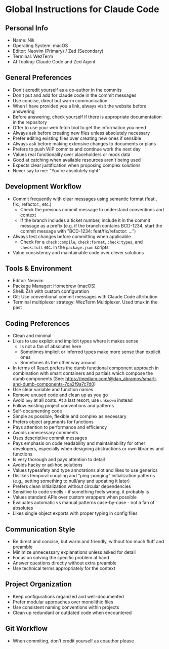# Global Instructions for Claude Code

## Personal Info

- Name: Nik
- Operating System: macOS
- Editor: Neovim (Primary) / Zed (Secondary)
- Terminal: WezTerm
- AI Tooling: Claude Code and Zed Agent

## General Preferences

- Don't acredit yourself as a co-author in the commits
- Don't put and add for claude code in the commit messages
- Use concise, direct but warm communication
- When I have provided you a link, always visit the website before answering
- Before answering, check yourself if there is appropriate documentation in the
  repository
- Offer to use your web fetch tool to get the information you need
- Always ask before creating new files unless absolutely necessary
- Prefer editing existing files over creating new ones if sensible
- Always ask before making extensive changes to documents or plans
- Prefers to push WIP commits and continue work the next day
- Values real functionality over placeholders or mock data
- Good at catching when available resources aren't being used
- Expects clear justification when proposing complex solutions
- Never say to me: "You're absolutely right"

## Development Workflow

- Commit frequently with clear messages using semantic format (feat:, fix:, refactor:, etc.)
  - Check the previous commit message to understand conventions and context
  - If the branch includes a ticket number, include it in the commit message as
    a prefix (e.g. if the branch contains BCD-1234, start the commit message with
    "BCD-1234: feat/fix/refactor: ...")
- Always test changes before committing when applicable
  - Check for a `check:compile`, `check:format`, `check:types`, and `check:full` etc. in the `package.json` scripts
- Value consistency and maintainable code over clever solutions

## Tools & Environment

- Editor: Neovim
- Package Manager: Homebrew (macOS)
- Shell: Zsh with custom configuration
- Git: Use conventional commit messages with Claude Code attribution
- Terminal multiplexer strategy: WezTerm Multiplexer. Used tmux in the past

## Coding Preferences

- Clean and minimal
- Likes to use explizit and implicit types where it makes sense
  - Is not a fan of absolutes here
  - Sometimes implicit or inferred types make more sense than explicit ones
  - Sometimes its the other way around
- In terms of React prefers the dumb functional component approach in
  combination with smart containers and partials which compose the dumb
  components (See:
  https://medium.com/@dan_abramov/smart-and-dumb-components-7ca2f9a7c7d0)
- Use clear variable and function names
- Remove unused code and clean up as you go
- Avoid `any` at all costs. At a last resort, use `unknown` instead
- Follow existing project conventions and patterns
- Self-documenting code
- Simple as possible, flexible and complex as necessary
- Prefers object arguments for functions
- Pays attention to performance and efficiency
- Avoids unnecessary comments
- Uses descriptive commit messages
- Pays emphasis on code readability and maintainability for other developers,
  especially when designing abstractions or own libraries and functions
- Is very thorough and pays attention to detail
- Avoids hacky or ad-hoc solutions
- Values typesafety and type annotations alot and likes to use generics
- Dislikes temporal coupling and "ping-ponging" initialization patterns (e.g., setting something to null/any and updating it later)
- Prefers clean initialization without circular dependencies
- Sensitive to code smells - if something feels wrong, it probably is
- Values standard APIs over custom wrappers when possible
- Evaluates automatic vs manual patterns case-by-case - not a fan of absolutes
- Likes single object exports with proper typing in config files

## Communication Style

- Be direct and concise, but warm and friendly, without too much fluff and
  preamble
- Minimize unnecessary explanations unless asked for detail
- Focus on solving the specific problem at hand
- Answer questions directly without extra preamble
- Use technical terms appropriately for the context

## Project Organization

- Keep configurations organized and well-documented
- Prefer modular approaches over monolithic files
- Use consistent naming conventions within projects
- Clean up redundant or outdated code when encountered

## Git Workflow

- When commiting, don't credit yourself as coauthor please